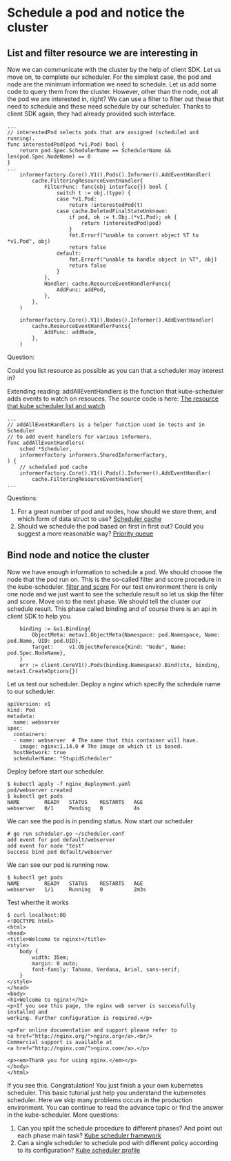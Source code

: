 # Schedule a pod and notice the cluster
## List and filter resource we are interesting in
Now we can communicate with the cluster by the help of client SDK. Let us move on, to complete our scheduler. For the simplest case, the pod and node are the minimum information we need to schedule. Let us add some code to query them from the cluster. However, other than the node, not all the pod we are interested in, right? We can use a filter to filter out these that need to schedule and these need schedule by our scheduler. Thanks to client SDK again, they had already provided such interface.
```
...
// interestedPod selects pods that are assigned (scheduled and running).
func interestedPod(pod *v1.Pod) bool {
	return pod.Spec.SchedulerName == SchedulerName && len(pod.Spec.NodeName) == 0
}
...
	informerfactory.Core().V1().Pods().Informer().AddEventHandler(
		cache.FilteringResourceEventHandler{
			FilterFunc: func(obj interface{}) bool {
				switch t := obj.(type) {
				case *v1.Pod:
					return !interestedPod(t)
				case cache.DeletedFinalStateUnknown:
					if pod, ok := t.Obj.(*v1.Pod); ok {
						return !interestedPod(pod)
					}
					fmt.Errorf("unable to convert object %T to *v1.Pod", obj)
					return false
				default:
					fmt.Errorf("unable to handle object in %T", obj)
					return false
				}
			},
			Handler: cache.ResourceEventHandlerFuncs{
				AddFunc: addPod,
			},
		},
	)

	informerfactory.Core().V1().Nodes().Informer().AddEventHandler(
		cache.ResourceEventHandlerFuncs{
			AddFunc: addNode,
		},
	)
```
Question: 

Could you list resource as possible as you can that a scheduler may interest in?

Extending reading: addAllEventHandlers is the function that kube-scheduler adds events to watch on resouces. The source code is here: [The resource that kube scheduler list and watch](https://github.com/kubernetes/kubernetes/blob/master/pkg/scheduler/eventhandlers.go)
```
...
// addAllEventHandlers is a helper function used in tests and in Scheduler
// to add event handlers for various informers.
func addAllEventHandlers(
	sched *Scheduler,
	informerFactory informers.SharedInformerFactory,
) {
	// scheduled pod cache
	informerFactory.Core().V1().Pods().Informer().AddEventHandler(
		cache.FilteringResourceEventHandler{
...
```
Questions:
1. For a great number of pod and nodes, how should we store them, and which form of data struct to use?
[Scheduler cache](https://github.com/kubernetes/kubernetes/blob/master/pkg/scheduler/internal/cache/interface.go)
2. Should we schedule the pod based on first in first out? Could you suggest a more reasonable way?
[Priority queue](https://github.com/kubernetes/kubernetes/blob/master/pkg/scheduler/internal/queue/scheduling_queue.go)
 
## Bind node and notice the cluster
Now we have enough information to schedule a pod. We should choose the node that the pod run on. This is the so-called filter and score procedure in the kube-scheduler. [filter and score](https://kubernetes.io/docs/concepts/scheduling-eviction/kube-scheduler/#kube-scheduler-implementation)
For our test environment there is only one node and we just want to see the schedule result so let us skip the filter and score. Move on to the next phase. We should tell the cluster our schedule result. This phase called binding and of course there is an api in client SDK to help you.
```
	binding := &v1.Binding{
		ObjectMeta: metav1.ObjectMeta{Namespace: pod.Namespace, Name: pod.Name, UID: pod.UID},
		Target:     v1.ObjectReference{Kind: "Node", Name: pod.Spec.NodeName},
	}
	err := client.CoreV1().Pods(binding.Namespace).Bind(ctx, binding, metav1.CreateOptions{})
```
Let us test our scheduler. Deploy a nginx which specify the schedule name to our scheduler.
```
apiVersion: v1
kind: Pod
metadata:
  name: webserver
spec:
  containers:
  - name: webserver  # The name that this container will have.
    image: nginx:1.14.0 # The image on which it is based.
  hostNetwork: true
  schedulerName: "StupidScheduler"
```
Deploy before start our scheduler.
```
$ kubectl apply -f nginx_deployment.yaml
pod/webserver created
$ kubectl get pods
NAME        READY   STATUS    RESTARTS   AGE
webserver   0/1     Pending   0          4s
```
We can see the pod is in pending status.
Now start our scheduler
```
# go run scheduler.go ~/scheduler.conf
add event for pod default/webserver
add event for node "test"
Success bind pod default/webserver
```
We can see our pod is running now.
```
$ kubectl get pods
NAME        READY   STATUS    RESTARTS   AGE
webserver   1/1     Running   0          2m3s
```
Test wherthe it works
```
$ curl localhost:80
<!DOCTYPE html>
<html>
<head>
<title>Welcome to nginx!</title>
<style>
    body {
        width: 35em;
        margin: 0 auto;
        font-family: Tahoma, Verdana, Arial, sans-serif;
    }
</style>
</head>
<body>
<h1>Welcome to nginx!</h1>
<p>If you see this page, the nginx web server is successfully installed and
working. Further configuration is required.</p>

<p>For online documentation and support please refer to
<a href="http://nginx.org/">nginx.org</a>.<br/>
Commercial support is available at
<a href="http://nginx.com/">nginx.com</a>.</p>

<p><em>Thank you for using nginx.</em></p>
</body>
</html>
```
If you see this. Congratulation! You just finish a your own kubernetes scheduler.
This basic tutorial just help you understand the kubernetes scheduler. Here we skip many problems occurs in the production environment. You can continue to read the advance topic or find the answer in the kube-scheduler.
More questions:
1. Can you split the schedule procedure to different phases? And point out each phase main task?
[Kube scheduler framework](https://kubernetes.io/docs/concepts/scheduling-eviction/scheduling-framework/)
2. Can a single scheduler to schedule pod with different policy according to its configuration?
[Kube scheduler profile]()


 
